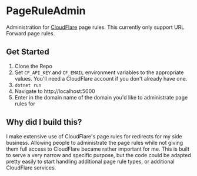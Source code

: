 # PageRuleAdmin
Administration for [CloudFlare](https://www.cloudflare.com) page rules. This currently only support URL Forward page rules.

## Get Started
1. Clone the Repo
2. Set `CF_API_KEY` and `CF_EMAIL` environment variables to the appropriate values. You'll need a CloudFlare account if you don't already have one.
3. `dotnet run`
4. Navigate to http://localhost:5000
5. Enter in the domain name of the domain you'd like to administrate page rules for

## Why did I build this?
I make extensive use of CloudFlare's page rules for redirects for my side business. Allowing people to administrate the page rules while
not giving them full access to CloudFlare became rather important for me. This is built to serve a very narrow and specific purpose, but
the code could be adapted pretty easily to start handling additional page rule types, or additional CloudFlare services.
